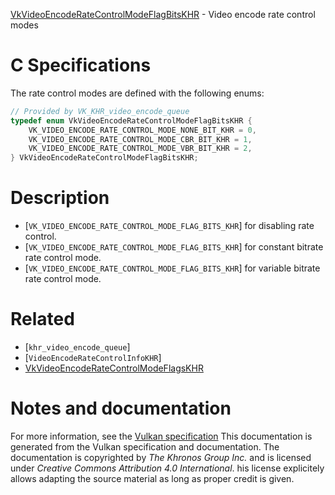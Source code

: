 [VkVideoEncodeRateControlModeFlagBitsKHR](https://www.khronos.org/registry/vulkan/specs/1.3-extensions/man/html/VkVideoEncodeRateControlModeFlagBitsKHR.html) - Video encode rate control modes

# C Specifications
The rate control modes are defined with the following enums:
```c
// Provided by VK_KHR_video_encode_queue
typedef enum VkVideoEncodeRateControlModeFlagBitsKHR {
    VK_VIDEO_ENCODE_RATE_CONTROL_MODE_NONE_BIT_KHR = 0,
    VK_VIDEO_ENCODE_RATE_CONTROL_MODE_CBR_BIT_KHR = 1,
    VK_VIDEO_ENCODE_RATE_CONTROL_MODE_VBR_BIT_KHR = 2,
} VkVideoEncodeRateControlModeFlagBitsKHR;
```

# Description
- [`VK_VIDEO_ENCODE_RATE_CONTROL_MODE_FLAG_BITS_KHR`] for disabling rate control.
- [`VK_VIDEO_ENCODE_RATE_CONTROL_MODE_FLAG_BITS_KHR`] for constant bitrate rate control mode.
- [`VK_VIDEO_ENCODE_RATE_CONTROL_MODE_FLAG_BITS_KHR`] for variable bitrate rate control mode.

# Related
- [`khr_video_encode_queue`]
- [`VideoEncodeRateControlInfoKHR`]
- [VkVideoEncodeRateControlModeFlagsKHR]()

# Notes and documentation
For more information, see the [Vulkan specification](https://www.khronos.org/registry/vulkan/specs/1.3-extensions/html/vkspec.html)
This documentation is generated from the Vulkan specification and documentation.
The documentation is copyrighted by *The Khronos Group Inc.* and is licensed under *Creative Commons Attribution 4.0 International*.
his license explicitely allows adapting the source material as long as proper credit is given.
        